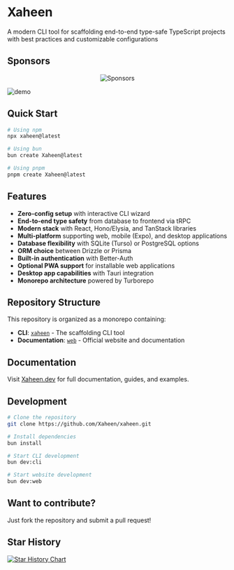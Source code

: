# Xaheen

A modern CLI tool for scaffolding end-to-end type-safe TypeScript projects with best practices and customizable configurations

## Sponsors

<p align="center">
<img src="https://sponsors.amanv.dev/sponsors.png" alt="Sponsors">
</p>

![demo](https://cdn.jsdelivr.net/gh/amanvarshney01/xaheen/demo.gif)

## Quick Start

```bash
# Using npm
npx xaheen@latest

# Using bun
bun create Xaheen@latest

# Using pnpm
pnpm create Xaheen@latest
```

## Features

- **Zero-config setup** with interactive CLI wizard
- **End-to-end type safety** from database to frontend via tRPC
- **Modern stack** with React, Hono/Elysia, and TanStack libraries
- **Multi-platform** supporting web, mobile (Expo), and desktop applications
- **Database flexibility** with SQLite (Turso) or PostgreSQL options
- **ORM choice** between Drizzle or Prisma
- **Built-in authentication** with Better-Auth
- **Optional PWA support** for installable web applications
- **Desktop app capabilities** with Tauri integration
- **Monorepo architecture** powered by Turborepo

## Repository Structure

This repository is organized as a monorepo containing:

- **CLI**: [`xaheen`](apps/cli) - The scaffolding CLI tool
- **Documentation**: [`web`](apps/web) - Official website and documentation

## Documentation

Visit [Xaheen.dev](https://Xaheen.dev) for full documentation, guides, and examples.

## Development

```bash
# Clone the repository
git clone https://github.com/Xaheen/xaheen.git

# Install dependencies
bun install

# Start CLI development
bun dev:cli

# Start website development
bun dev:web
```

## Want to contribute?

Just fork the repository and submit a pull request!

## Star History

<a href="https://www.star-history.com/#AmanVarshney01/xaheen&Date">
 <picture>
   <source media="(prefers-color-scheme: dark)" srcset="https://api.star-history.com/svg?repos=AmanVarshney01/xaheen&type=Date&theme=dark" />
   <source media="(prefers-color-scheme: light)" srcset="https://api.star-history.com/svg?repos=AmanVarshney01/xaheen&type=Date" />
   <img alt="Star History Chart" src="https://api.star-history.com/svg?repos=AmanVarshney01/xaheen&type=Date" />
 </picture>
</a>
